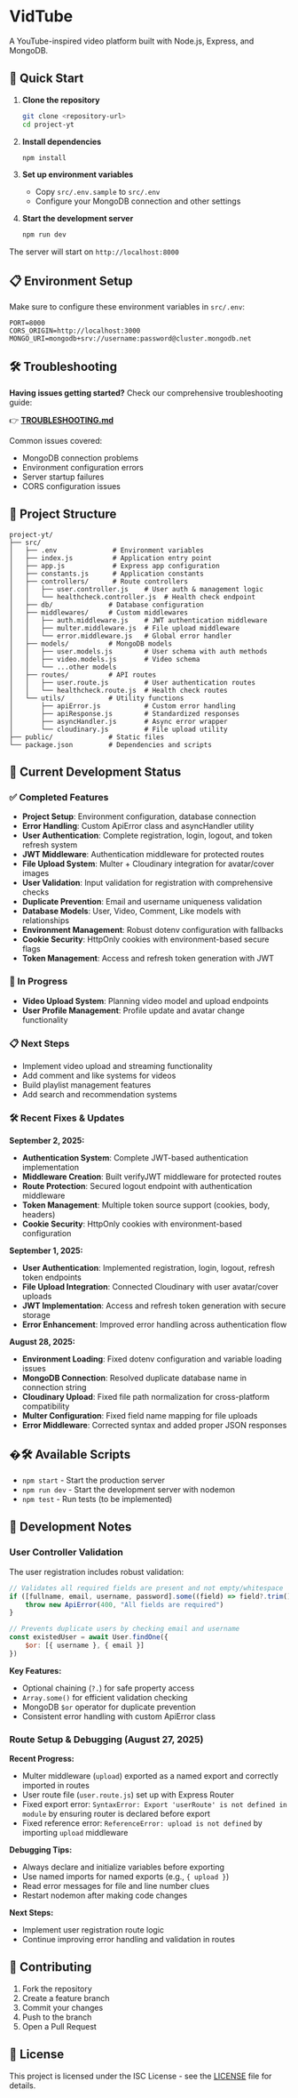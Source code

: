 # VidTube

A YouTube-inspired video platform built with Node.js, Express, and MongoDB.

## 🚀 Quick Start

1. **Clone the repository**
   ```bash
   git clone <repository-url>
   cd project-yt
   ```

2. **Install dependencies**
   ```bash
   npm install
   ```

3. **Set up environment variables**
   - Copy `src/.env.sample` to `src/.env`
   - Configure your MongoDB connection and other settings

4. **Start the development server**
   ```bash
   npm run dev
   ```

The server will start on `http://localhost:8000`

## 📋 Environment Setup

Make sure to configure these environment variables in `src/.env`:

```env
PORT=8000
CORS_ORIGIN=http://localhost:3000
MONGO_URI=mongodb+srv://username:password@cluster.mongodb.net
```

## 🛠️ Troubleshooting

**Having issues getting started?** Check our comprehensive troubleshooting guide:

👉 **[TROUBLESHOOTING.md](./TROUBLESHOOTING.md)** 

Common issues covered:
- MongoDB connection problems
- Environment configuration errors
- Server startup failures
- CORS configuration issues

## 📁 Project Structure

```
project-yt/
├── src/
│   ├── .env              # Environment variables
│   ├── index.js          # Application entry point
│   ├── app.js            # Express app configuration
│   ├── constants.js      # Application constants
│   ├── controllers/      # Route controllers
│   │   ├── user.controller.js    # User auth & management logic
│   │   └── healthcheck.controller.js  # Health check endpoint
│   ├── db/              # Database configuration
│   ├── middlewares/     # Custom middlewares
│   │   ├── auth.middleware.js    # JWT authentication middleware
│   │   ├── multer.middleware.js  # File upload middleware
│   │   └── error.middleware.js   # Global error handler
│   ├── models/          # MongoDB models
│   │   ├── user.models.js        # User schema with auth methods
│   │   ├── video.models.js       # Video schema
│   │   └── ...other models
│   ├── routes/          # API routes
│   │   ├── user.route.js         # User authentication routes
│   │   └── healthcheck.route.js  # Health check routes
│   └── utils/           # Utility functions
│       ├── apiError.js           # Custom error handling
│       ├── apiResponse.js        # Standardized responses
│       ├── asyncHandler.js       # Async error wrapper
│       └── cloudinary.js         # File upload utility
├── public/              # Static files
└── package.json         # Dependencies and scripts
```

## 🚧 Current Development Status

### ✅ Completed Features
- **Project Setup**: Environment configuration, database connection
- **Error Handling**: Custom ApiError class and asyncHandler utility
- **User Authentication**: Complete registration, login, logout, and token refresh system
- **JWT Middleware**: Authentication middleware for protected routes
- **File Upload System**: Multer + Cloudinary integration for avatar/cover images
- **User Validation**: Input validation for registration with comprehensive checks
- **Duplicate Prevention**: Email and username uniqueness validation
- **Database Models**: User, Video, Comment, Like models with relationships
- **Environment Management**: Robust dotenv configuration with fallbacks
- **Cookie Security**: HttpOnly cookies with environment-based secure flags
- **Token Management**: Access and refresh token generation with JWT

### 🔄 In Progress
- **Video Upload System**: Planning video model and upload endpoints
- **User Profile Management**: Profile update and avatar change functionality

### 📋 Next Steps
- Implement video upload and streaming functionality
- Add comment and like systems for videos
- Build playlist management features
- Add search and recommendation systems

### 🛠️ Recent Fixes & Updates

**September 2, 2025:**
- **Authentication System**: Complete JWT-based authentication implementation
- **Middleware Creation**: Built verifyJWT middleware for protected routes
- **Route Protection**: Secured logout endpoint with authentication middleware
- **Token Management**: Multiple token source support (cookies, body, headers)
- **Cookie Security**: HttpOnly cookies with environment-based configuration

**September 1, 2025:**
- **User Authentication**: Implemented registration, login, logout, refresh token endpoints
- **File Upload Integration**: Connected Cloudinary with user avatar/cover uploads
- **JWT Implementation**: Access and refresh token generation with secure storage
- **Error Enhancement**: Improved error handling across authentication flow

**August 28, 2025:**
- **Environment Loading**: Fixed dotenv configuration and variable loading issues
- **MongoDB Connection**: Resolved duplicate database name in connection string
- **Cloudinary Upload**: Fixed file path normalization for cross-platform compatibility
- **Multer Configuration**: Fixed field name mapping for file uploads
- **Error Middleware**: Corrected syntax and added proper JSON responses

## �🛠️ Available Scripts

- `npm start` - Start the production server
- `npm run dev` - Start the development server with nodemon
- `npm test` - Run tests (to be implemented)

## 🔧 Development Notes

### User Controller Validation
The user registration includes robust validation:

```javascript
// Validates all required fields are present and not empty/whitespace
if ([fullname, email, username, password].some((field) => field?.trim() === "")) {
    throw new ApiError(400, "All fields are required")
}

// Prevents duplicate users by checking email and username
const existedUser = await User.findOne({
    $or: [{ username }, { email }]
})
```

**Key Features:**
- Optional chaining (`?.`) for safe property access
- `Array.some()` for efficient validation checking
- MongoDB `$or` operator for duplicate prevention
- Consistent error handling with custom ApiError class

### Route Setup & Debugging (August 27, 2025)

**Recent Progress:**
- Multer middleware (`upload`) exported as a named export and correctly imported in routes
- User route file (`user.route.js`) set up with Express Router
- Fixed export error: `SyntaxError: Export 'userRoute' is not defined in module` by ensuring router is declared before export
- Fixed reference error: `ReferenceError: upload is not defined` by importing `upload` middleware

**Debugging Tips:**
- Always declare and initialize variables before exporting
- Use named imports for named exports (e.g., `{ upload }`)
- Read error messages for file and line number clues
- Restart nodemon after making code changes

**Next Steps:**
- Implement user registration route logic
- Continue improving error handling and validation in routes

## 🤝 Contributing

1. Fork the repository
2. Create a feature branch
3. Commit your changes
4. Push to the branch
5. Open a Pull Request

## 📄 License

This project is licensed under the ISC License - see the [LICENSE](LICENSE) file for details.